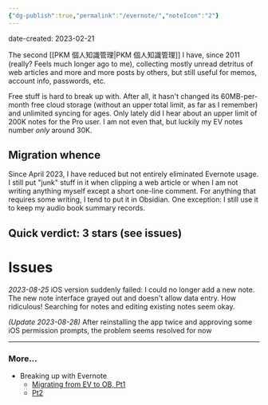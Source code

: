 ```yaml
---
{"dg-publish":true,"permalink":"/evernote/","noteIcon":"2"}
---
```


date-created: 2023-02-21

The second [[PKM 個人知識管理\|PKM 個人知識管理]] I have, since 2011 (really? Feels much longer ago to me), collecting mostly unread detritus of web articles and more and more posts by others, but still useful for memos, account info, passwords, etc.

Free stuff is hard to break up with. After all, it hasn't changed its 60MB-per-month free cloud storage (without an upper total limit, as far as I remember) and unlimited syncing for ages. Only lately did I hear about an upper limit of 200K notes for the Pro user. I am not even that, but luckily my EV notes number *only* around 30K.
## Migration whence

Since April 2023, I have reduced but not entirely eliminated Evernote usage. I still put "junk" stuff in it when clipping a web article or when I am not writing anything myself except a short one-line comment. For anything that requires some writing, I tend to put it in Obsidian. One exception: I still use it to keep my audio book summary records.
## Quick verdict: 3 stars (see issues)
# Issues

*2023-08-25* iOS version suddenly failed: I could no longer add a new note. The new note interface grayed out and doesn't allow data entry. How ridiculous! Searching for notes and editing existing notes seem okay.

*(Update 2023-08-28)* After reinstalling the app twice and approving some iOS permission prompts, the problem seems resolved for now

---
### More...
- Breaking up with Evernote
	- [Migrating from EV to OB, Pt1](https://www.dmuth.org/migrating-from-evernote-to-obisidian/)
	- [Pt2](https://www.dmuth.org/getting-the-most-out-of-obsidian/)